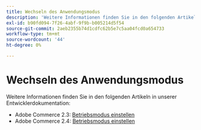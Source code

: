 ```yaml
---
title: Wechseln des Anwendungsmodus
description: 'Weitere Informationen finden Sie in den folgenden Artikeln in unserer Entwicklerdokumentation:'
exl-id: b90fd094-7f26-4abf-9f9b-b005214d5f54
source-git-commit: 2aeb2355b74d1cdfc62b5e7c5aa04fcd0a654733
workflow-type: tm+mt
source-wordcount: '44'
ht-degree: 0%

---
```


# Wechseln des Anwendungsmodus

Weitere Informationen finden Sie in den folgenden Artikeln in unserer Entwicklerdokumentation:

* Adobe Commerce 2.3: [Betriebsmodus einstellen](https://experienceleague.adobe.com/en/docs/commerce-operations/configuration-guide/cli/set-mode)
* Adobe Commerce 2.4: [Betriebsmodus einstellen](https://experienceleague.adobe.com/en/docs/commerce-operations/configuration-guide/cli/set-mode)

